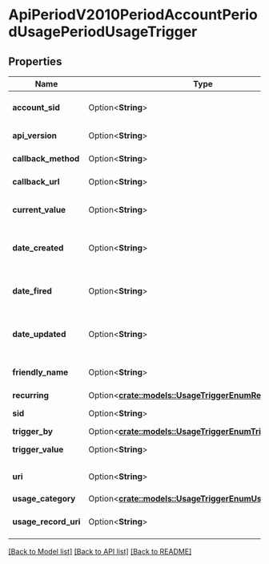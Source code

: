 # ApiPeriodV2010PeriodAccountPeriodUsagePeriodUsageTrigger

## Properties

Name | Type | Description | Notes
------------ | ------------- | ------------- | -------------
**account_sid** | Option<**String**> | The SID of the Account that this trigger monitors | [optional]
**api_version** | Option<**String**> | The API version used to create the resource | [optional]
**callback_method** | Option<**String**> | The HTTP method we use to call callback_url | [optional]
**callback_url** | Option<**String**> | he URL we call when the trigger fires | [optional]
**current_value** | Option<**String**> | The current value of the field the trigger is watching | [optional]
**date_created** | Option<**String**> | The RFC 2822 date and time in GMT that the resource was created | [optional]
**date_fired** | Option<**String**> | The RFC 2822 date and time in GMT that the trigger was last fired | [optional]
**date_updated** | Option<**String**> | The RFC 2822 date and time in GMT that the resource was last updated | [optional]
**friendly_name** | Option<**String**> | The string that you assigned to describe the trigger | [optional]
**recurring** | Option<[**crate::models::UsageTriggerEnumRecurring**](usage_trigger_enum_recurring.md)> |  | [optional]
**sid** | Option<**String**> | The unique string that identifies the resource | [optional]
**trigger_by** | Option<[**crate::models::UsageTriggerEnumTriggerField**](usage_trigger_enum_trigger_field.md)> |  | [optional]
**trigger_value** | Option<**String**> | The value at which the trigger will fire | [optional]
**uri** | Option<**String**> | The URI of the resource, relative to `https://api.twilio.com` | [optional]
**usage_category** | Option<[**crate::models::UsageTriggerEnumUsageCategory**](usage_trigger_enum_usage_category.md)> |  | [optional]
**usage_record_uri** | Option<**String**> | The URI of the UsageRecord resource this trigger watches | [optional]

[[Back to Model list]](../README.md#documentation-for-models) [[Back to API list]](../README.md#documentation-for-api-endpoints) [[Back to README]](../README.md)


